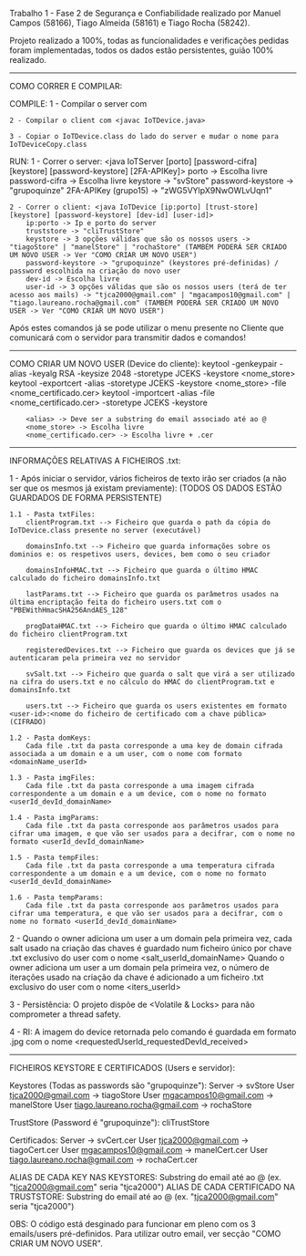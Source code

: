 Trabalho 1 - Fase 2 de Segurança e Confiabilidade realizado por Manuel Campos (58166), Tiago Almeida (58161) e Tiago Rocha (58242).

Projeto realizado a 100%, todas as funcionalidades e verificações pedidas foram implementadas, todos os dados estão persistentes, guião 100% realizado.

--------------------------------------------------------------------------------------------------------------------

COMO CORRER E COMPILAR:

COMPILE:
    1 - Compilar o server com <javac IoTServer.java>

    2 - Compilar o client com <javac IoTDevice.java>

    3 - Copiar o IoTDevice.class do lado do server e mudar o nome para IoTDeviceCopy.class

RUN:
    1 - Correr o server: <java IoTServer [porto] [password-cifra] [keystore] [password-keystore] [2FA-APIKey]>
        porto -> Escolha livre
        password-cifra -> Escolha livre
        keystore -> "svStore"
        password-keystore -> "grupoquinze"
        2FA-APIKey (grupo15) -> "zWG5VYlpX9NwOWLvUqn1"

    2 - Correr o client: <java IoTDevice [ip:porto] [trust-store] [keystore] [password-keystore] [dev-id] [user-id]>
        ip:porto -> Ip e porto do server
        truststore -> "cliTrustStore"
        keystore -> 3 opções válidas que são os nossos users -> "tiagoStore" | "manelStore" | "rochaStore" (TAMBÉM PODERÁ SER CRIADO UM NOVO USER -> Ver "COMO CRIAR UM NOVO USER")
        password-keystore -> "grupoquinze" (keystores pré-definidas) / password escolhida na criação do novo user
        dev-id -> Escolha livre
        user-id -> 3 opções válidas que são os nossos users (terá de ter acesso aos mails) -> "tjca2000@gmail.com" | "mgacampos10@gmail.com" | "tiago.laureano.rocha@gmail.com" (TAMBÉM PODERÁ SER CRIADO UM NOVO USER -> Ver "COMO CRIAR UM NOVO USER")

Após estes comandos já se pode utilizar o menu presente no Cliente que comunicará com o servidor para transmitir dados e comandos!

--------------------------------------------------------------------------------------------------------------------

COMO CRIAR UM NOVO USER (Device do cliente):
    keytool -genkeypair -alias <alias> -keyalg RSA -keysize 2048 -storetype JCEKS -keystore <nome_store>
    keytool -exportcert -alias <alias> -storetype JCEKS -keystore <nome_store> -file <nome_certificado.cer>
    keytool -importcert -alias <alias> -file <nome_certificado.cer> -storetype JCEKS -keystore <cliTrustStore>
        
        <alias> -> Deve ser a substring do email associado até ao @
        <nome_store> -> Escolha livre
        <nome_certificado.cer> -> Escolha livre + .cer

--------------------------------------------------------------------------------------------------------------------

INFORMAÇÕES RELATIVAS A FICHEIROS .txt:

1 - Após iniciar o servidor, vários ficheiros de texto irão ser criados (a não ser que os mesmos já existam previamente):
    (TODOS OS DADOS ESTÃO GUARDADOS DE FORMA PERSISTENTE)

    1.1 - Pasta txtFiles:
        clientProgram.txt --> Ficheiro que guarda o path da cópia do IoTDevice.class presente no server (executável)

        domainsInfo.txt --> Ficheiro que guarda informações sobre os dominios e: os respetivos users, devices, bem como o seu criador

        domainsInfoHMAC.txt --> Ficheiro que guarda o último HMAC calculado do ficheiro domainsInfo.txt

        lastParams.txt --> Ficheiro que guarda os parâmetros usados na última encriptação feita do ficheiro users.txt com o "PBEWithHmacSHA256AndAES_128"

        progDataHMAC.txt --> Ficheiro que guarda o último HMAC calculado do ficheiro clientProgram.txt

        registeredDevices.txt --> Ficheiro que guarda os devices que já se autenticaram pela primeira vez no servidor

        svSalt.txt --> Ficheiro que guarda o salt que virá a ser utilizado na cifra do users.txt e no cálculo do HMAC do clientProgram.txt e domainsInfo.txt

        users.txt --> Ficheiro que guarda os users existentes em formato <user-id>:<nome do ficheiro de certificado com a chave pública> (CIFRADO)

    1.2 - Pasta domKeys:
        Cada file .txt da pasta corresponde a uma key de domain cifrada associada a um domain e a um user, com o nome com formato <domainName_userId>

    1.3 - Pasta imgFiles:
        Cada file .txt da pasta corresponde a uma imagem cifrada correspondente a um domain e a um device, com o nome no formato <userId_devId_domainName>

    1.4 - Pasta imgParams:
        Cada file .txt da pasta corresponde aos parâmetros usados para cifrar uma imagem, e que vão ser usados para a decifrar, com o nome no formato <userId_devId_domainName>

    1.5 - Pasta tempFiles:
        Cada file .txt da pasta corresponde a uma temperatura cifrada correspondente a um domain e a um device, com o nome no formato <userId_devId_domainName>

    1.6 - Pasta tempParams:
        Cada file .txt da pasta corresponde aos parâmetros usados para cifrar uma temperatura, e que vão ser usados para a decifrar, com o nome no formato <userId_devId_domainName>


2 - Quando o owner adiciona um user a um domain pela primeira vez, cada salt usado na criação das chaves é guardado num ficheiro único por chave .txt exclusivo do user com o nome <salt_userId_domainName>
    Quando o owner adiciona um user a um domain pela primeira vez, o número de iterações usado na criação da chave é adicionado a um ficheiro .txt exclusivo do user com o nome <iters_userId>


3 - Persistência: O projeto dispõe de <Volatile & Locks> para não comprometer a thread safety.


4 - RI: A imagem do device retornada pelo comando é guardada em formato .jpg com o nome <requestedUserId_requestedDevId_received>

--------------------------------------------------------------------------------------------------------------------

FICHEIROS KEYSTORE E CERTIFICADOS (Users e servidor):

Keystores (Todas as passwords são "grupoquinze"):
    Server -> svStore
    User tjca2000@gmail.com -> tiagoStore
    User mgacampos10@gmail.com -> manelStore
    User tiago.laureano.rocha@gmail.com -> rochaStore

TrustStore (Password é "grupoquinze"): 
    cliTrustStore

Certificados:
    Server -> svCert.cer
    User tjca2000@gmail.com -> tiagoCert.cer
    User mgacampos10@gmail.com -> manelCert.cer
    User tiago.laureano.rocha@gmail.com -> rochaCert.cer

ALIAS DE CADA KEY NAS KEYSTORES: Substring do email até ao @ (ex. "tjca2000@gmail.com" seria "tjca2000")
ALIAS DE CADA CERTIFICADO NA TRUSTSTORE: Substring do email até ao @ (ex. "tjca2000@gmail.com" seria "tjca2000")

OBS: O código está desginado para funcionar em pleno com os 3 emails/users pré-definidos. Para utilizar outro email, ver secção "COMO CRIAR UM NOVO USER".